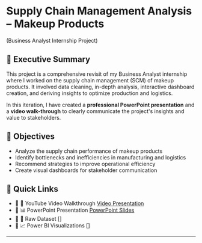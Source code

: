 # Supply Chain Management Analysis – Makeup Products 
(Business Analyst Internship Project)

## 📌 Executive Summary

This project is a comprehensive revisit of my Business Analyst internship where I worked on the supply chain management (SCM) of makeup products. It involved data cleaning, in-depth analysis, interactive dashboard creation, and deriving insights to optimize production and logistics.

In this iteration, I have created a **professional PowerPoint presentation** and a **video walk-through** to clearly communicate the project's insights and value to stakeholders.

## 🎯 Objectives

- Analyze the supply chain performance of makeup products
- Identify bottlenecks and inefficiencies in manufacturing and logistics
- Recommend strategies to improve operational efficiency
- Create visual dashboards for stakeholder communication

## 📎 Quick Links

- 🔗  🎥 YouTube Video Walkthrough [Video Presentation](https://youtu.be/Jbb5uw8O--Q)
- 🔗  📊 PowerPoint Presentation [PowerPoint Slides](https://github.com/Somya-Agrawal-9/SCM-Dashboard-of-Makeup-Products/blob/main/SCM%20Dashboard%20OF%20Makeup%20Products.pptx)
- 🔗  📁 Raw Dataset []
- 🔗  📈 Power BI Visualizations []
---


